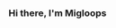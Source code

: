 ### Hi there, I'm Migloops

<!--
**Migloops/Migloops** is a ✨ _special_ ✨ repository because its `README.md` (this file) appears on your GitHub profile.

- I am a chemistry student at EPFL
- I'm currently learning practical chemistry
- How to reach me : miguel.rodriguesdossantoscorreia@epfl.ch
